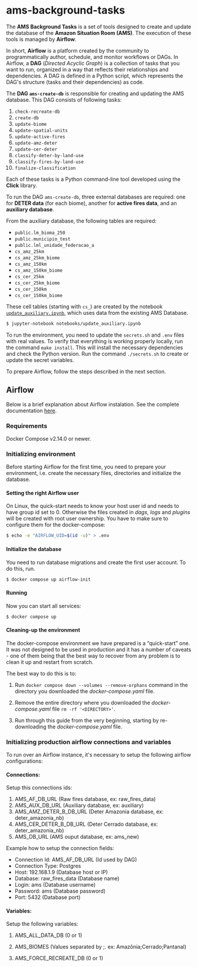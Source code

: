 # ams-background-tasks

The **AMS Background Tasks** is a set of tools designed to create and update the database of the **Amazon Situation Room (AMS)**. The execution of these tools is managed by **Airflow**.

In short, **Airflow** is a platform created by the community to programmatically author, schedule, and monitor workflows or DAGs. In Airflow, a **DAG** (*Directed Acyclic Graph*) is a collection of tasks that you want to run, organized in a way that reflects their relationships and dependencies. A DAG is defined in a Python script, which represents the DAG's structure (tasks and their dependencies) as code.

The **DAG `ams-create-db`** is responsible for creating and updating the AMS database. This DAG consists of following tasks:

1. `check-recreate-db`
2. `create-db`
3. `update-biome`
4. `update-spatial-units`
5. `update-active-fires`
6. `update-amz-deter`
7. `update-cer-deter`
8. `classify-deter-by-land-use`
9. `classify-fires-by-land-use`
10. `finalize-classification`

Each of these tasks is a Python command-line tool developed using the **Click** library.

To run the DAG `ams-create-db`, three external databases are required: one for **DETER data** (for each biome), another for **active fires data**, and an **auxiliary database**.

From the auxiliary database, the following tables are required:

- `public.lm_bioma_250`
- `public.municipio_test`
- `public.lml_unidade_federacao_a`
- `cs_amz_25km`
- `cs_amz_25km_biome`
- `cs_amz_150km`
- `cs_amz_150km_biome`
- `cs_cer_25km`
- `cs_cer_25km_biome`
- `cs_cer_150km`
- `cs_cer_150km_biome`

These cell tables (starting with `cs_`) are created by the notebook [`update_auxiliary.ipynb`](https://github.com/terrabrasilis/ams-background-tasks/blob/main/notebooks/update_auxiliary.ipynb), which uses data from the existing AMS Database. 


```bash
$ jupyter-notebook notebooks/update_auxiliary.ipynb
```

To run the environment, you need to update the `secrets.sh` and `.env` files with real values. To verify that everything is working properly locally, run the command `make install`. This will install the necessary dependencies and check the Python version. Run the command `./secrets.sh` to create or update the secret variables.

To prepare Airflow, follow the steps described in the next section.

## Airflow

Below is a brief explanation about Airflow instalation. See the complete documentation [here](https://airflow.apache.org/docs/apache-airflow/stable/howto/docker-compose/index.html).

### Requirements

Docker Compose v2.14.0 or newer.

### Initializing environment

Before starting Airflow for the first time, you need to prepare your environment, i.e. create the necessary files, directories and initialize the database.




#### Setting the right Airflow user

On Linux, the quick-start needs to know your host user id and needs to have group id set to 0. Otherwise the files created in *dags*, *logs* and *plugins* will be created with root user ownership. You have to make sure to configure them for the docker-compose:

```bash
$ echo -e "AIRFLOW_UID=$(id -u)" > .env
```

#### Initialize the database

You need to run database migrations and create the first user account. To do this, run.

```bash
$ docker compose up airflow-init
```

#### Running

Now you can start all services:

```bash
$ docker compose up
```

#### Cleaning-up the environment

The docker-compose environment we have prepared is a “quick-start” one. It was not designed to be used in production and it has a number of caveats - one of them being that the best way to recover from any problem is to clean it up and restart from scratch.

The best way to do this is to:

1. Run ```docker compose down --volumes --remove-orphans``` command in the directory you downloaded the *docker-compose.yaml* file.

2. Remove the entire directory where you downloaded the *docker-compose.yaml* file ```rm -rf '<DIRECTORY>'```.

3. Run through this guide from the very beginning, starting by re-downloading the *docker-compose.yaml* file.


### Initializing production airflow connections and variables

To run over an Airflow instance, it's necessary to setup the following airflow configurations:

#### Connections:

Setup this connections ids:
1)  AMS_AF_DB_URL (Raw fires database, ex: raw_fires_data)
2)  AMS_AUX_DB_URL (Auxiliary database, ex: auxiliary)
3)  AMS_AMZ_DETER_B_DB_URL (Deter Amazonia database, ex: deter_amazonia_nb)
4) AMS_CER_DETER_B_DB_URL (Deter Cerrado database, ex: deter_amazonia_nb)
5)  AMS_DB_URL (AMS ouput database, ex: ams_new)


Example how to setup the connection fields:

- Connection Id: AMS_AF_DB_URL (Id used by DAG)
- Connection Type: Postgres
- Host: 192.168.1.9 (Database host or IP)
- Database: raw_fires_data (Database name)
- Login: ams (Database username)
- Password: ams (Database password)
- Port: 5432 (Database port) 

#### Variables:

Setup the following variables:

1) AMS_ALL_DATA_DB (0 or 1)

2) AMS_BIOMES (Values separated by ;. ex: Amazônia;Cerrado;Pantanal)

3) AMS_FORCE_RECREATE_DB (0 or 1)